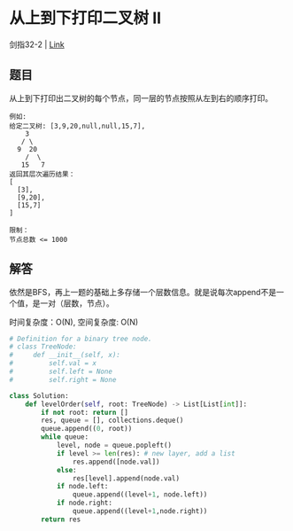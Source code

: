 # 从上到下打印二叉树 II
剑指32-2 | [Link](https://leetcode-cn.com/problems/cong-shang-dao-xia-da-yin-er-cha-shu-ii-lcof/)

## 题目
从上到下打印出二叉树的每个节点，同一层的节点按照从左到右的顺序打印。
```
例如:
给定二叉树: [3,9,20,null,null,15,7],
    3
   / \
  9  20
    /  \
   15   7
返回其层次遍历结果：
[
  [3],
  [9,20],
  [15,7]
]
 
限制：
节点总数 <= 1000
```

## 解答
依然是BFS，再上一题的基础上多存储一个层数信息。就是说每次append不是一个值，是一对（层数，节点）。

时间复杂度：O(N), 空间复杂度: O(N)
```python
# Definition for a binary tree node.
# class TreeNode:
#     def __init__(self, x):
#         self.val = x
#         self.left = None
#         self.right = None

class Solution:
    def levelOrder(self, root: TreeNode) -> List[List[int]]:
        if not root: return []
        res, queue = [], collections.deque()
        queue.append((0, root))
        while queue:
            level, node = queue.popleft()
            if level >= len(res): # new layer, add a list
                res.append([node.val])
            else:
                res[level].append(node.val)
            if node.left:
                queue.append((level+1, node.left))
            if node.right:
                queue.append((level+1,node.right))
        return res
```